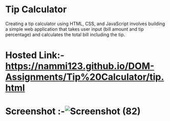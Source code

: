 # Tip Calculator
Creating a tip calculator using HTML, CSS, and JavaScript involves building a simple web application that takes user input (bill amount and tip percentage) and calculates the total bill including the tip.

# Hosted Link:-https://nammi123.github.io/DOM-Assignments/Tip%20Calculator/tip.html


# Screenshot :-![Screenshot (82)](https://github.com/nammi123/DOM-Assignments/assets/96935962/b699e873-b477-430c-b4ac-e75458ed43dc)
